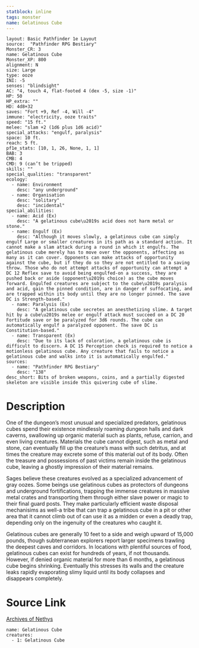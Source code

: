 ```yaml
---
statblock: inline
tags: monster
name: Gelatinous Cube
---
```

```statblock
layout: Basic Pathfinder 1e Layout
source:  "Pathfinder RPG Bestiary"
Monster_CR: 3
name: Gelatinous Cube
Monster_XP: 800
alignment: N
size: Large
type: ooze
INI: -5
senses: "blindsight"
AC: "4, touch 4, flat-footed 4 (dex -5, size -1)"
HP: 50
HP_extra: ""
HD: 4d8+32
saves: "Fort +9, Ref -4, Will -4"
immune: "electricity, ooze traits"
speed: "15 ft."
melee: "slam +2 (1d6 plus 1d6 acid)"
special_attacks: "engulf, paralysis"
space: 10 ft.
reach: 5 ft.
pf1e_stats: [10, 1, 26, None, 1, 1]
BAB: 3
CMB: 4
CMD: 9 (can’t be tripped)
skills: ""
special_qualities: "transparent"
ecology:
  - name: Environment
    desc: "any underground"
  - name: Organisation
    desc: "solitary"
    desc: "incidental"
special_abilities:
  - name: Acid (Ex)
    desc: "A gelatinous cube\u2019s acid does not harm metal or stone."
  - name: Engulf (Ex)
    desc: "Although it moves slowly, a gelatinous cube can simply engulf Large or smaller creatures in its path as a standard action. It cannot make a slam attack during a round in which it engulfs. The gelatinous cube merely has to move over the opponents, affecting as many as it can cover. Opponents can make attacks of opportunity against the cube, but if they do so they are not entitled to a saving throw. Those who do not attempt attacks of opportunity can attempt a DC 12 Reflex save to avoid being engulfed-on a success, they are pushed back or aside (opponent\u2019s choice) as the cube moves forward. Engulfed creatures are subject to the cube\u2019s paralysis and acid, gain the pinned condition, are in danger of suffocating, and are trapped within its body until they are no longer pinned. The save DC is Strength-based."
  - name: Paralysis (Ex)
    desc: "A gelatinous cube secretes an anesthetizing slime. A target hit by a cube\u2019s melee or engulf attack must succeed on a DC 20 Fortitude save or be paralyzed for 3d6 rounds. The cube can automatically engulf a paralyzed opponent. The save DC is Constitution-based."
  - name: Transparent (Ex)
    desc: "Due to its lack of coloration, a gelatinous cube is difficult to discern. A DC 15 Perception check is required to notice a motionless gelatinous cube. Any creature that fails to notice a gelatinous cube and walks into it is automatically engulfed."
sources:
  - name: "Pathfinder RPG Bestiary"
    desc: "138"
desc_short: Bits of broken weapons, coins, and a partially digested skeleton are visible inside this quivering cube of slime.
```
# Description
One of the dungeon’s most unusual and specialized predators, gelatinous cubes spend their existence mindlessly roaming dungeon halls and dark caverns, swallowing up organic material such as plants, refuse, carrion, and even living creatures. Materials the cube cannot digest, such as metal and stone, can eventually fill up the creature’s mass with such detritus, and at times the creature may excrete some of this material out of its body. Often the treasure and possessions of past victims remain inside the gelatinous cube, leaving a ghostly impression of their material remains.

Sages believe these creatures evolved as a specialized advancement of gray oozes. Some beings use gelatinous cubes as protectors of dungeons and underground fortifications, trapping the immense creatures in massive metal crates and transporting them through either slave power or magic to their final guard posts. They make particularly efficient waste disposal mechanisims as well-a tribe that can trap a gelatinous cube in a pit or other area that it cannot climb out of can use it as a midden or even a deadly trap, depending only on the ingenuity of the creatures who caught it.

Gelatinous cubes are generally 10 feet to a side and weigh upward of 15,000 pounds, though subterranean explorers report larger specimens trawling the deepest caves and corridors. In locations with plentiful sources of food, gelatinous cubes can exist for hundreds of years, if not thousands. However, if denied organic material for more than 6 months, a gelatinous cube begins shrinking. Eventually this stresses its walls and the creature leaks rapidly evaporating slimy liquid until its body collapses and disappears completely.
# Source Link
[Archives of Nethys](https://aonprd.com/MonsterDisplay.aspx?ItemName=Gelatinous%20Cube)
```encounter-table
name: Gelatinous Cube
creatures:
  - 1: Gelatinous Cube
```

